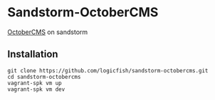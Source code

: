 # Sandstorm-OctoberCMS
[OctoberCMS](http://octobercms.com) on sandstorm

## Installation

    git clone https://github.com/logicfish/sandstorm-octobercms.git
    cd sandstorm-octobercms
    vagrant-spk vm up
    vagrant-spk vm dev

